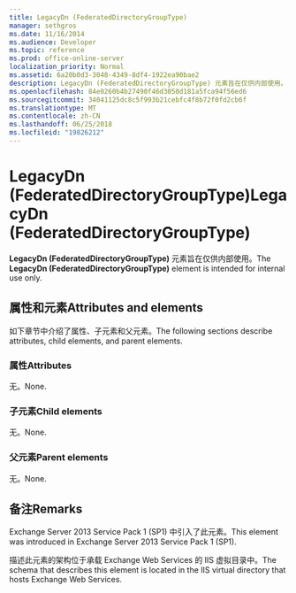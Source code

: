 ```yaml
---
title: LegacyDn (FederatedDirectoryGroupType)
manager: sethgros
ms.date: 11/16/2014
ms.audience: Developer
ms.topic: reference
ms.prod: office-online-server
localization_priority: Normal
ms.assetid: 6a20b0d3-3048-4349-8df4-1922ea90bae2
description: LegacyDn (FederatedDirectoryGroupType) 元素旨在仅供内部使用。
ms.openlocfilehash: 84e0260b4b27490f46d3050d181a5fca94f56ed6
ms.sourcegitcommit: 34041125dc8c5f993b21cebfc4f8b72f0fd2cb6f
ms.translationtype: MT
ms.contentlocale: zh-CN
ms.lasthandoff: 06/25/2018
ms.locfileid: "19826212"
---
```

# <a name="legacydn-federateddirectorygrouptype"></a><span data-ttu-id="a0678-103">LegacyDn (FederatedDirectoryGroupType)</span><span class="sxs-lookup"><span data-stu-id="a0678-103">LegacyDn (FederatedDirectoryGroupType)</span></span>

<span data-ttu-id="a0678-104">**LegacyDn (FederatedDirectoryGroupType)** 元素旨在仅供内部使用。</span><span class="sxs-lookup"><span data-stu-id="a0678-104">The **LegacyDn (FederatedDirectoryGroupType)** element is intended for internal use only.</span></span> 

## <a name="attributes-and-elements"></a><span data-ttu-id="a0678-105">属性和元素</span><span class="sxs-lookup"><span data-stu-id="a0678-105">Attributes and elements</span></span>

<span data-ttu-id="a0678-106">如下章节中介绍了属性、子元素和父元素。</span><span class="sxs-lookup"><span data-stu-id="a0678-106">The following sections describe attributes, child elements, and parent elements.</span></span>
  
### <a name="attributes"></a><span data-ttu-id="a0678-107">属性</span><span class="sxs-lookup"><span data-stu-id="a0678-107">Attributes</span></span>

<span data-ttu-id="a0678-108">无。</span><span class="sxs-lookup"><span data-stu-id="a0678-108">None.</span></span>
  
### <a name="child-elements"></a><span data-ttu-id="a0678-109">子元素</span><span class="sxs-lookup"><span data-stu-id="a0678-109">Child elements</span></span>

<span data-ttu-id="a0678-110">无。</span><span class="sxs-lookup"><span data-stu-id="a0678-110">None.</span></span>
  
### <a name="parent-elements"></a><span data-ttu-id="a0678-111">父元素</span><span class="sxs-lookup"><span data-stu-id="a0678-111">Parent elements</span></span>

<span data-ttu-id="a0678-112">无。</span><span class="sxs-lookup"><span data-stu-id="a0678-112">None.</span></span>
  
## <a name="remarks"></a><span data-ttu-id="a0678-113">备注</span><span class="sxs-lookup"><span data-stu-id="a0678-113">Remarks</span></span>

<span data-ttu-id="a0678-114">Exchange Server 2013 Service Pack 1 (SP1) 中引入了此元素。</span><span class="sxs-lookup"><span data-stu-id="a0678-114">This element was introduced in Exchange Server 2013 Service Pack 1 (SP1).</span></span>
  
<span data-ttu-id="a0678-115">描述此元素的架构位于承载 Exchange Web Services 的 IIS 虚拟目录中。</span><span class="sxs-lookup"><span data-stu-id="a0678-115">The schema that describes this element is located in the IIS virtual directory that hosts Exchange Web Services.</span></span>
  

